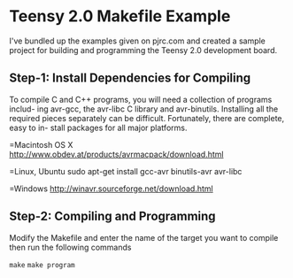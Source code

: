 Teensy 2.0 Makefile Example
===========================

I've bundled up the examples given on pjrc.com and created
a sample project for building and programming the Teensy 2.0 development board.

Step-1: Install Dependencies for Compiling
------------------------------------------

To compile C and C++ programs, you will need a collection of programs includ-
ing avr-gcc, the avr-libc C library and avr-binutils. Installing all the required
pieces separately can be difficult. Fortunately, there are complete, easy to in-
stall packages for all major platforms.

=Macintosh OS X
http://www.obdev.at/products/avrmacpack/download.html

=Linux, Ubuntu
sudo apt-get install gcc-avr binutils-avr avr-libc

=Windows
http://winavr.sourceforge.net/download.html

Step-2: Compiling and Programming
---------------------------------

Modify the Makefile and enter the name of the target you want to compile
then run the following commands

`make`
`make program`
